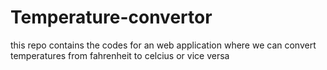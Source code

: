 # Temperature-convertor
this repo contains the codes for an web application where we can convert temperatures from fahrenheit to celcius or vice versa
